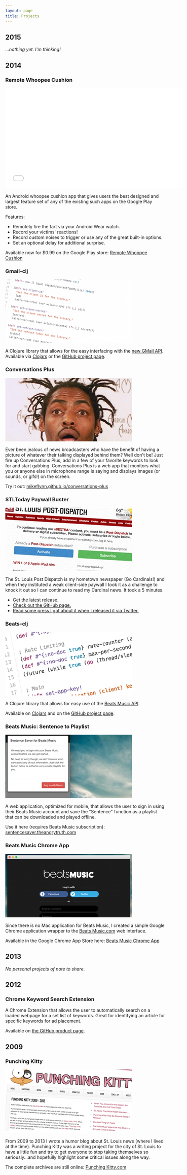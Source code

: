 ```yaml
---
layout: page
title: Projects
---
```


## 2015

_...nothing yet. I'm thinking!_

## 2014

<a name="whoopee"></a>
### Remote Whoopee Cushion

<iframe width="560" height="315" src="//www.youtube.com/embed/q_yuuID4ET8?rel=0" frameborder="0" allowfullscreen></iframe>

An Android whoopee cushion app that gives users the best designed and largest feature set of any of the existing such apps on the Google Play store.

Features:

* Remotely fire the fart via your Android Wear watch.
* Record your victims' reactions!
* Record custom noises to trigger or use any of the great built-in options.
* Set an optional delay for additional surprise.

Available now for $0.99 on the Google Play store: [Remote Whoopee Cushion](https://play.google.com/store/apps/details?id=io.github.mikeflynn.remotewhoopeecushion)

<a name="gmail"></a>
### Gmail-clj

![placeholder](/public/images/gmail-clj.jpg "Medium example image")

A Clojure library that allows for the easy interfacing with the [new GMail API](https://www.youtube.com/watch?v=UhdiQmS3kDs). Available via [Clojars](https://clojars.org/gmail-clj) or the [GitHub project page](https://github.com/mikeflynn/gmail-clj).

<a name="convo"></a>
### Conversations Plus

![placeholder](/public/images/coolio.jpg "Medium example image")

Ever been jealous of news broadcasters who have the benefit of having a picture of whatever their talking displayed behind them? Well don't be! Just fire up Conversations Plus, add in a few of your favorite keywords to look for and start gabbing. Conversations Plus is a web app that monitors what you or anyone else in microphone range is saying and displays images (or sounds, or gifs!) on the screen.

Try it out: [mikeflynn.github.io/conversations-plus](https://mikeflynn.github.io/conversations-plus/)

<a name="stltoday"></a>
### STLToday Paywall Buster

![placeholder](/public/images/stltoday.jpg "Medium example image")

The St. Louis Post Dispatch is my hometown newspaper (Go Cardinals!) and when they instituted a weak client-side paywall I took it as a challenge to knock it out so I can continue to read my Cardinal news. It took a 5 minutes.

* [Get the latest release.](https://github.com/mikeflynn/stltoday-paywall-buster/releases/tag/v2.2)
* [Check out the GitHub page.](https://github.com/mikeflynn/stltoday-paywall-buster)
* [Read some press I got about it when I released it via Twitter.](http://blogs.riverfronttimes.com/dailyrft/2014/04/this_guy_hacked_the_st_louis_p.php)


<a name="beatsclj"></a>
### Beats-clj

![placeholder](/public/images/beats-clj.jpg "Medium example image")

A Clojure library that allows for easy use of the [Beats Music API](https://developer.beatsmusic.com/docs).

Available on [Clojars](https://clojars.org/beats-clj) and on the [GitHub project page](https://github.com/mikeflynn/beats-clj).

<a name="sentence"></a>
### Beats Music: Sentence to Playlist

![placeholder](/public/images/sentence.jpg "Medium example image")

A web application, optimized for mobile, that allows the user to sign in using their Beats Music account and save the "Sentence" function as a playlist that can be downloaded and played offline.

Use it here (requires Beats Music subscription): [sentencesaver.theangrytruth.com](http://sentencesaver.theangrytruth.com)


<a name="beatschrome"></a>
### Beats Music Chrome App

![placeholder](/public/images/chromebeats.jpg "Medium example image")

Since there is no Mac application for Beats Music, I created a simple Google Chrome application wrapper to the [Beats Music.com](http://www.beatsmusic.com/) web interface.

Available in the Google Chrome App Store here: [Beats Music Chrome App](https://chrome.google.com/webstore/detail/beats-music-chrome-app/hjeiboeolldhkhfldcipahpigbebkioo)

## 2013

_No personal projects of note to share._


## 2012

<a name="keyword"></a>
### Chrome Keyword Search Extension

A Chrome Extension that allows the user to automatically search on a loaded webpage for a set list of keywords. Great for identifying an article for specific keywords for ad placement.

Available on [the GitHub product page](https://github.com/mikeflynn/chrome-keyword-search).

## 2009

<a name="punchingkitty"></a>
### Punching Kitty

![placeholder](/public/images/punchingkitty.jpg "Medium example image")

From 2009 to 2013 I wrote a humor blog about St. Louis news (where I lived at the time). Punching Kitty was a writing project for the city of St. Louis to have a little fun and try to get everyone to stop taking themselves so seriously...and hopefully highlight some critical issues along the way.

The complete archives are still online: [Punching Kitty.com](http://punchingkitty.com/)
